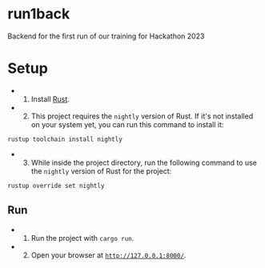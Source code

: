 # run1back

Backend for the first run of our training for Hackathon 2023 

# Setup

- 1. Install [Rust](https://www.rust-lang.org/).  

- 2. This project requires the `nightly` version of Rust. If it's not installed on your system yet, you can run this command to install it:  
```command
rustup toolchain install nightly
```

- 3. While inside the project directory, run the following command to use the `nightly` version of Rust for the project:  
```command
rustup override set nightly
```

## Run

- 1. Run the project with `cargo run`.  

- 2. Open your browser at [`http://127.0.0.1:8000/`](http://127.0.0.1:8000).  
